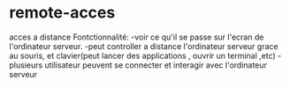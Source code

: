 # remote-acces
acces a distance
Fontctionnalité:
-voir ce qu'il se passe sur l'ecran de l'ordinateur serveur.
-peut controller a distance l'ordinateur serveur grace au souris, et clavier(peut lancer des applications , ouvrir un terminal ,etc)
-plusieurs utilisateur peuvent se connecter et interagir avec l'ordinateur serveur
